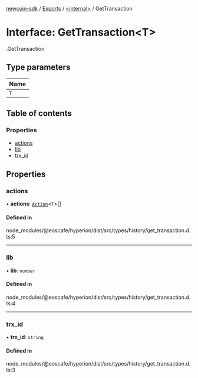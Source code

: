 [newcoin-sdk](../README.md) / [Exports](../modules.md) / [<internal\>](../modules/internal_.md) / GetTransaction

# Interface: GetTransaction<T\>

[<internal>](../modules/internal_.md).GetTransaction

## Type parameters

| Name |
| :------ |
| `T` |

## Table of contents

### Properties

- [actions](internal_.GetTransaction.md#actions)
- [lib](internal_.GetTransaction.md#lib)
- [trx\_id](internal_.GetTransaction.md#trx_id)

## Properties

### actions

• **actions**: [`Action`](internal_.Action.md)<`T`\>[]

#### Defined in

node_modules/@eoscafe/hyperion/dist/src/types/history/get_transaction.d.ts:5

___

### lib

• **lib**: `number`

#### Defined in

node_modules/@eoscafe/hyperion/dist/src/types/history/get_transaction.d.ts:4

___

### trx\_id

• **trx\_id**: `string`

#### Defined in

node_modules/@eoscafe/hyperion/dist/src/types/history/get_transaction.d.ts:3

